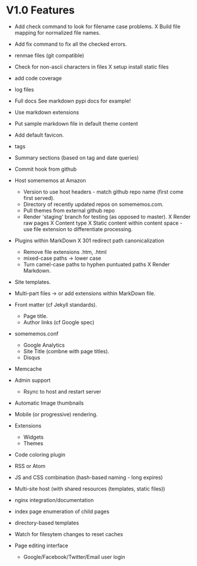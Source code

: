 # V1.0 Features

- Add check command to look for filename case problems.
X Build file mapping for normalized file names.
- Add fix command to fix all the checked errors.
- renmae files (git compatible)
- Check for non-ascii characters in files
X setup install static files
- add code coverage
- log files
- Full docs See markdown pypi docs for example!
- Use markdown extensions
- Put sample markdown file in default theme content
- Add default favicon.

- tags
- Summary sections (based on tag and date queries)
- Commit hook from github
- Host somememos at Amazon
  - Version to use host headers - match github repo name (first come first served).
  - Directory of recently updated repos on somememos.com.
  - Pull themes from external github repo
  - Render 'staging' branch for testing (as opposed to master).
X Render raw pages
X Content type
X Static content within content space - use file extension to differentiate processing.
- Plugins within MarkDown
X 301 redirect path canonicalization
  - Remove file extensions .htm, .html
  - mixed-case paths -> lower case
  - Turn camel-case paths to hyphen puntuated paths
X Render Markdown.
- Site templates.
- Multi-part files -> or add extensions within MarkDown file.
- Front matter (cf Jekyll standards).
  - Page title.
  - Author links (cf Google spec)
- somememos.conf
  - Google Analytics
  - Site Title (combne with page titles).
  - Disqus
- Memcache
- Admin support
  - Rsync to host and restart server
- Automatic Image thumbnails
- Mobile (or progressive) rendering.
- Extensions
  - Widgets
  - Themes
- Code coloring plugin
- RSS or Atom
- JS and CSS combination (hash-based naming - long expires)
- Multi-site host (with shared resources (templates, static files))
- nginx integration/documentation
- index page enumeration of child pages
- directory-based templates
- Watch for filesytem changes to reset caches
- Page editing interface
  - Google/Facebook/Twitter/Email user login
